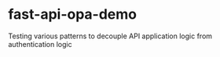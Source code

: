 # fast-api-opa-demo
Testing various patterns to decouple API application logic from authentication logic
